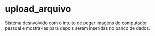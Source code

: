 # upload_arquivo

Sistema desnvolvido com o intuito de pegar imagens do computador pessoal e mostra-las para depois serem inseridas no banco de dados.
